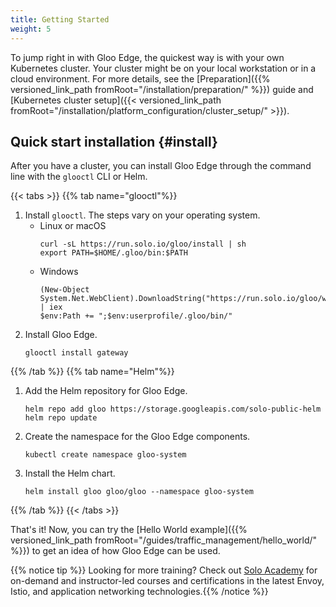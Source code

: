 ```yaml
---
title: Getting Started
weight: 5
---
```


To jump right in with Gloo Edge, the quickest way is with your own Kubernetes cluster. Your cluster might be on your local workstation or in a cloud environment. For more details, see the [Preparation]({{% versioned_link_path fromRoot="/installation/preparation/" %}}) guide and [Kubernetes cluster setup]({{< versioned_link_path fromRoot="/installation/platform_configuration/cluster_setup/" >}}). 

## Quick start installation {#install}

After you have a cluster, you can install Gloo Edge through the command line with the `glooctl` CLI or Helm.

{{< tabs >}}
{{% tab name="glooctl"%}}
1. Install `glooctl`. The steps vary on your operating system.
   * Linux or macOS
     ```shell
     curl -sL https://run.solo.io/gloo/install | sh
     export PATH=$HOME/.gloo/bin:$PATH
     ```
   * Windows
     ```shell
     (New-Object System.Net.WebClient).DownloadString("https://run.solo.io/gloo/windows/install") | iex
     $env:Path += ";$env:userprofile/.gloo/bin/"
     ``` 
2. Install Gloo Edge.
   ```shell
   glooctl install gateway
   ````
{{% /tab %}}
{{% tab name="Helm"%}}
1. Add the Helm repository for Gloo Edge.
   ```shell
   helm repo add gloo https://storage.googleapis.com/solo-public-helm
   helm repo update
   ```
2. Create the namespace for the Gloo Edge components.
   ```shell
   kubectl create namespace gloo-system
   ```
3. Install the Helm chart.
   ```shell
   helm install gloo gloo/gloo --namespace gloo-system
   ```
{{% /tab %}}
{{< /tabs >}}

That's it! Now, you can try the [Hello World example]({{% versioned_link_path fromRoot="/guides/traffic_management/hello_world/" %}}) to get an idea of how Gloo Edge can be used.

{{% notice tip %}} Looking for more training? Check out [Solo Academy](https://www.solo.io/solo-academy/) for on-demand and instructor-led courses and certifications in the latest Envoy, Istio, and application networking technologies.{{% /notice %}}
